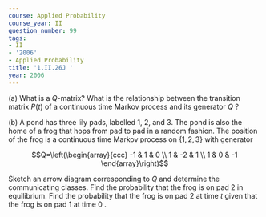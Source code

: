 ```yaml
---
course: Applied Probability
course_year: II
question_number: 99
tags:
- II
- '2006'
- Applied Probability
title: '1.II.26J '
year: 2006
---
```



(a) What is a $Q$-matrix? What is the relationship between the transition matrix $P(t)$ of a continuous time Markov process and its generator $Q$ ?

(b) A pond has three lily pads, labelled 1, 2, and 3. The pond is also the home of a frog that hops from pad to pad in a random fashion. The position of the frog is a continuous time Markov process on $\{1,2,3\}$ with generator

$$Q=\left(\begin{array}{ccc}
-1 & 1 & 0 \\
1 & -2 & 1 \\
1 & 0 & -1
\end{array}\right)$$

Sketch an arrow diagram corresponding to $Q$ and determine the communicating classes. Find the probability that the frog is on pad 2 in equilibrium. Find the probability that the frog is on pad 2 at time $t$ given that the frog is on pad 1 at time 0 .